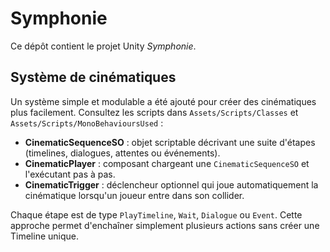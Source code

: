 # Symphonie

Ce dépôt contient le projet Unity *Symphonie*.

## Système de cinématiques

Un système simple et modulable a été ajouté pour créer des cinématiques plus facilement.
Consultez les scripts dans `Assets/Scripts/Classes` et `Assets/Scripts/MonoBehavioursUsed` :

- **CinematicSequenceSO** : objet scriptable décrivant une suite d'étapes (timelines, dialogues, attentes ou événements).
- **CinematicPlayer** : composant chargeant une `CinematicSequenceSO` et l'exécutant pas à pas.
- **CinematicTrigger** : déclencheur optionnel qui joue automatiquement la cinématique lorsqu'un joueur entre dans son collider.

Chaque étape est de type `PlayTimeline`, `Wait`, `Dialogue` ou `Event`. Cette approche permet d'enchaîner simplement plusieurs actions sans créer une Timeline unique.
